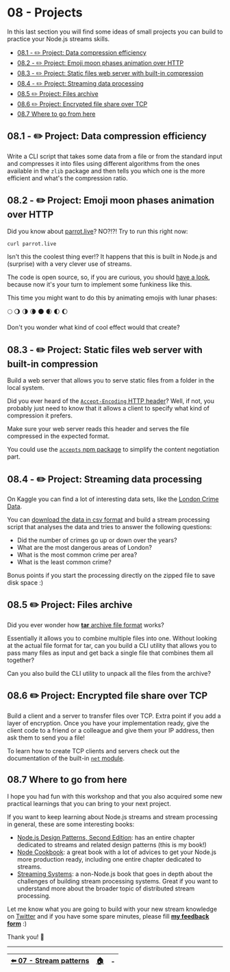 # 08 - Projects

In this last section you will find some ideas of small projects you can build to practice your Node.js streams skills.

 - [08.1 - ✏️ Project: Data compression efficiency](#081---️-project-data-compression-efficiency)
 - [08.2 - ✏️ Project: Emoji moon phases animation over HTTP](#082---️-project-emoji-moon-phases-animation-over-http)
 - [08.3 - ✏️ Project: Static files web server with built-in compression](#083---️-project-static-files-web-server-with-built-in-compression)
 - [08.4 - ✏️ Project: Streaming data processing](#084---️-project-streaming-data-processing)
 - [08.5 ✏️ Project: Files archive](#085-️-project-files-archive)
 - [08.6 ✏️ Project: Encrypted file share over TCP](#086-️-project-encrypted-file-share-over-tcp)
 - [08.7 Where to go from here](#087-where-to-go-from-here)


## 08.1 - ✏️ Project: Data compression efficiency

Write a CLI script that takes some data from a file or from the standard input and compresses it into files using different algorithms from the ones available in the `zlib` package and then tells you which one is the more efficient and what's the compression ratio.


## 08.2 - ✏️ Project: Emoji moon phases animation over HTTP

Did you know about [parrot.live](http://parrot.live)? NO?!?! Try to run this right now:

```bash
curl parrot.live
```

Isn't this the coolest thing ever!?
It happens that this is built in Node.js and (surprise) with a very clever use of streams.

The code is open source, so, if you are curious, you should [have a look](https://github.com/hugomd/parrot.live), because now it's your turn to implement some funkiness like this.

This time you might want to do this by animating emojis with lunar phases:

🌕 🌖 🌗 🌘 🌑 🌒 🌓 🌔

Don't you wonder what kind of cool effect would that create?


## 08.3 - ✏️ Project: Static files web server with built-in compression

Build a web server that allows you to serve static files from a folder in the local system.

Did you ever heard of the [`Accept-Encoding` HTTP header](https://developer.mozilla.org/en-US/docs/Web/HTTP/Headers/Accept-Encoding)? Well, if not, you probably just need to know that it allows a client to specify what kind of compression it prefers.

Make sure your web server reads this header and serves the file compressed in the expected format.

You could use the [`accepts` npm package](https://www.npmjs.com/package/accepts) to simplify the content negotiation part.


## 08.4 - ✏️ Project: Streaming data processing

On Kaggle you can find a lot of interesting data sets, like the [London Crime Data](https://www.kaggle.com/jboysen/london-crime/).

You can [download the data in csv format](https://www.kaggle.com/jboysen/london-crime/downloads/london-crime.zip/1) and build a stream processing script that analyses the data and tries to answer the following questions:

- Did the number of crimes go up or down over the years?
- What are the most dangerous areas of London?
- What is the most common crime per area?
- What is the least common crime?

Bonus points if you start the processing directly on the zipped file to save disk space :)


## 08.5 ✏️ Project: Files archive

Did you ever wonder how [**tar** archive file format](https://en.wikipedia.org/wiki/Tar_(computing)) works?

Essentially it allows you to combine multiple files into one. Without looking at the actual file format for tar, can you build a CLI utility that allows you to pass many files as input and get back a single file that combines them all together?

Can you also build the CLI utility to unpack all the files from the archive?


## 08.6 ✏️ Project: Encrypted file share over TCP

Build a client and a server to transfer files over TCP. Extra point if you add a layer of encryption. Once you have your implementation ready, give the client code to a friend or a colleague and give them your IP address, then ask them to send you a file!

To learn how to create TCP clients and servers check out the documentation of the built-in [`net` module](https://nodejs.org/api/net.html#net_class_net_server).


## 08.7 Where to go from here

I hope you had fun with this workshop and that you also acquired some new practical learnings that you can bring to your next project.

If you want to keep learning about Node.js streams and stream processing in general, these are some interesting books:

 - [Node.js Design Patterns, Second Edition](http://amzn.to/2bB58Ic): has an entire chapter dedicated to streams and related design patterns (this is my book!)
 - [Node Cookbook](https://www.packtpub.com/web-development/node-cookbook-third-edition): a great book with a lot of advices to get your Node.js more production ready, including one entire chapter dedicated to streams.
 - [Streaming Systems](http://streamingsystems.net/): a non-Node.js book that goes in depth about the challenges of building stream processing systems. Great if you want to understand more about the broader topic of distributed stream processing.

Let me know what you are going to build with your new stream knowledge on [Twitter](https://twitter.com/loige) and if you have some spare minutes, please fill [**my feedback form**](https://loige.link/streams-workshop-feedback) :)

Thank you! 👋

---

| [⬅️ 07 - Stream patterns](/07-stream-patterns/README.md) | [🏠](/README.md)| - |
|:--------------|:------:|------------------------------------------------:|
